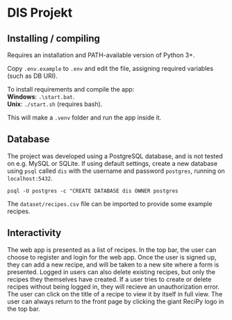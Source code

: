 # DIS Projekt

## Installing / compiling

Requires an installation and PATH-available version of Python 3+.

Copy `.env.example` to `.env` and edit the file, assigning required variables (such as DB URI).

To install requirements and compile the app:  
**Windows**: `.\start.bat`.  
**Unix**: `./start.sh` (requires bash).

This will make a `.venv` folder and run the app inside it.

## Database

The project was developed using a PostgreSQL database, and is not tested on e.g. MySQL or SQLite.
If using default settings, create a new database using `psql` called `dis` with the username and password `postgres`, running on `localhost:5432`.

`psql -U postgres -c "CREATE DATABASE dis OWNER postgres`

The `dataset/recipes.csv` file can be imported to provide some example recipes.

## Interactivity

The web app is presented as a list of recipes. In the top bar, the user can choose to register and login for the web app.
Once the user is signed up, they can add a new recipe, and will be taken to a new site where a form is presented.
Logged in users can also delete existing recipes, but only the recipes they themselves have created. If a user tries to create
or delete recipes without being logged in, they will recieve an unauthorization error.
The user can click on the title of a recipe to view it by itself in full view.
The user can always return to the front page by clicking the giant ReciPy logo in the top bar.
